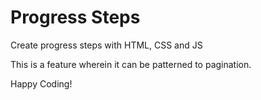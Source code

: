 # Progress Steps

Create progress steps with HTML, CSS and JS

This is a feature wherein it can be patterned to pagination.

Happy Coding!
